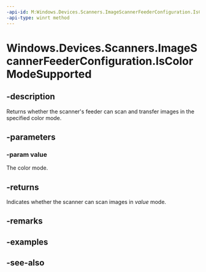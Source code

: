 ```yaml
---
-api-id: M:Windows.Devices.Scanners.ImageScannerFeederConfiguration.IsColorModeSupported(Windows.Devices.Scanners.ImageScannerColorMode)
-api-type: winrt method
---
```


<!-- Method syntax
public bool IsColorModeSupported(Windows.Devices.Scanners.ImageScannerColorMode value)
-->

# Windows.Devices.Scanners.ImageScannerFeederConfiguration.IsColorModeSupported

## -description
Returns whether the scanner's feeder can scan and transfer images in the specified color mode.

## -parameters
### -param value
The color mode.

## -returns
Indicates whether the scanner can scan images in *value* mode.

## -remarks

## -examples

## -see-also
